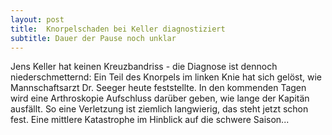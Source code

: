 ```yaml
---
layout: post
title:  Knorpelschaden bei Keller diagnostiziert
subtitle: Dauer der Pause noch unklar
---
```


Jens Keller hat keinen Kreuzbandriss - die Diagnose ist dennoch niederschmetternd: Ein Teil des Knorpels im linken Knie hat sich gelöst, wie Mannschaftsarzt Dr. Seeger heute feststellte. In den kommenden Tagen wird eine Arthroskopie Aufschluss darüber geben, wie lange der Kapitän ausfällt. So eine Verletzung ist ziemlich langwierig, das steht jetzt schon fest. Eine mittlere Katastrophe im Hinblick auf die schwere Saison...


